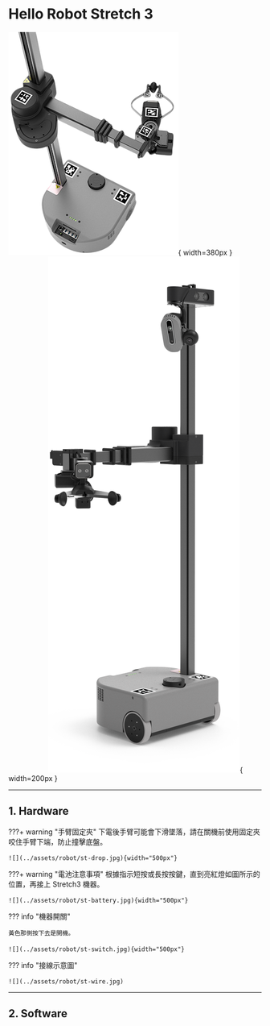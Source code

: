 # Hello Robot Stretch 3

![Stretch3 Robot](../assets/robot/stretch3-2.png){ width=380px } 
&nbsp;&nbsp;&nbsp;&nbsp;&nbsp;&nbsp;&nbsp;&nbsp;&nbsp;
&nbsp;&nbsp;&nbsp;&nbsp;&nbsp;&nbsp;&nbsp;&nbsp;&nbsp;
&nbsp;&nbsp;&nbsp;&nbsp;&nbsp;&nbsp;&nbsp;&nbsp;&nbsp;
![Stretch3 Robot](../assets/robot/stretch3.png){ width=200px } 

---

## 1. Hardware

???+ warning "手臂固定夾"
    下電後手臂可能會下滑墜落，請在關機前使用固定夾咬住手臂下端，防止撞擊底盤。

    ![](../assets/robot/st-drop.jpg){width="500px"}

???+ warning "電池注意事項"
    根據指示短按或長按按鍵，直到亮紅燈如圖所示的位置，再接上 Stretch3 機器。

    ![](../assets/robot/st-battery.jpg){width="500px"}

??? info "機器開關"

    黃色那側按下去是開機。  
    
    ![](../assets/robot/st-switch.jpg){width="500px"}

??? info "接線示意圖"

    ![](../assets/robot/st-wire.jpg)

---

## 2. Software